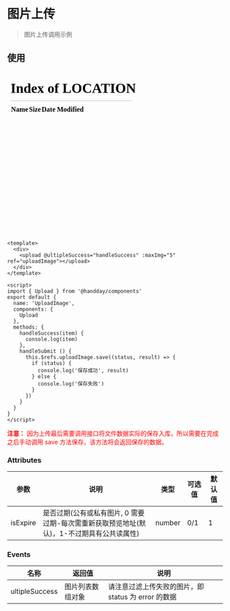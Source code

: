 <!--
 * @Description: 
 * @Autor: weiwei
 * @Date: 2021-06-25 16:07:21
 * @LastEditTime: 2021-08-19 10:19:14
 * @LastEditors: weiwei
-->
# 图片上传
> 图片上传调用示例

## 使用

<iframe src="/#/uploadImage" frameborder="0" height="380px">map</iframe>

```vue
<template>
  <div>
    <upload @ultipleSuccess="handleSuccess" :maxImg="5" ref="uploadImage"></upload>
  </div>
</template>

<script>
import { Upload } from '@handday/components'
export default {
  name: 'UploadImage',
  components: {
    Upload
  },
  methods: {
    handleSuccess(item) {
      console.log(item)
    },
    handleSubmit () {
      this.$refs.uploadImage.save((status, result) => {
        if (status) {
          console.log('保存成功', result)
        } else {
          console.log('保存失败')
        }
      })
    }
  }
}
</script>
```

<font color="red"><b>注意：</b> 因为上传最后需要调用接口将文件数据实际的保存入库，所以需要在完成之后手动调用 save 方法保存，该方法将会返回保存的数据。</font>

### Attributes
| 参数 | 说明 | 类型 | 可选值 | 默认值
| --- | --- | --- | --- | --- |
| isExpire |  是否过期(公有或私有图片, 0 需要过期-每次需重新获取预览地址(默认)，1-不过期具有公共读属性) | number	 | 0/1 | 1 | |

### Events

| 名称 | 返回值 | 说明 |
| --- | --- | --- |
| ultipleSuccess | 图片列表数组对象 | 请注意过滤上传失败的图片，即 status 为 error 的数据 |